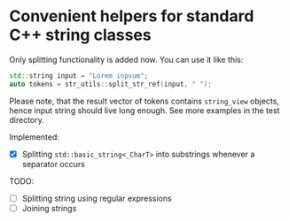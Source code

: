 # Convenient helpers for standard C++ string classes

Only splitting functionality is added now. You can use it like this:
```cpp
std::string input = "Lorem inpsum";
auto tokens = str_utils::split_str_ref(input, " ");
```
Please note, that the result vector of tokens contains `string_view` objects, hence input string should live long enough. See more examples in the test directory.

Implemented:
- [X] Splitting `std::basic_string<_CharT>` into substrings whenever a separator occurs

TODO:
- [ ] Splitting string using regular expressions
- [ ] Joining strings
